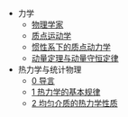 - 力学
  * [物理学家](physicsers.md)
  * [质点运动学](质点运动学.md)
  * [惯性系下的质点动力学](/力学/惯性系下的质点动力学.md)
  * [动量定理与动量守恒定律](/力学/动量定理与动量守恒定律.md)
- 热力学与统计物理
  * [0 导言](/热力学与统计物理/0.md)
  * [1 热力学的基本规律](/热力学与统计物理/1.md)
  * [2 均匀介质的热力学性质](/热力学与统计物理/2.md)
